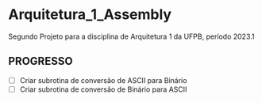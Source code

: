 # Arquitetura_1_Assembly
Segundo Projeto para a disciplina de Arquitetura 1 da UFPB, período 2023.1

## PROGRESSO

- [ ] Criar subrotina de conversão de ASCII para Binário
- [ ] Criar subrotina de conversão de Binário para ASCII 
